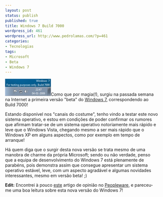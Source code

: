 ```yaml
---
layout: post
status: publish
published: true
title: Windows 7 Build 7000
wordpress_id: 461
wordpress_url: http://www.pedrolamas.com/?p=461
categories:
- Tecnologias
tags:
- Microsoft
- Beta
- Windows 7
---
```

![Windows 7 Build 7000](wp-content/uploads/2009/01/windows-7-build-7000.jpg "Windows 7 Build 7000")Como que por magia(!), surgiu na passada semana na Internet a primeira versão "beta" do [Windows 7](tag/windows-7/), correspondendo ao Build 7000!

Estando disponível nos "canais do costume", tenho vindo a testar este novo sistema operativo, e estou em condições de poder confirmar os rumores que afirmam tratar-se de um sistema operativo notoriamente mais rápido e leve que o Windows Vista, chegando mesmo a ser mais rápido que o Windows XP em alguns aspectos, como por exemplo em tempo de arranque!

Há quem diga que o surgir desta nova versão se trata mesmo de uma manobra de charme da própria Microsoft; sendo ou não verdade, penso que a equipa de desenvolvimento do Windows 7 está plenamente de parabéns, pois demonstra assim que consegue apresentar um sistema operativo estável, leve, com um aspecto agradável e algumas novidades interessantes, mesmo em versão beta! ;)

**Edit:** Encontrei à pouco [este](http://www.pplware.com/2009/01/05/analise-windows-7-beta-1/) artigo de opinião no [Peopleware](http://www.pplware.com/), e pareceu-me uma boa leitura sobre esta nova versão do Windows 7!
